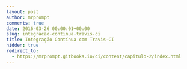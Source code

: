 ```yaml
---
layout: post
author: mrprompt
comments: true
date: 2016-03-26 00:00:01+00:00
slug: integracao-continua-travis-ci
title: Integração Contínua com Travis-CI
hidden: true
redirect_to:
  - https://mrprompt.gitbooks.io/ci/content/capitulo-2/index.html
---
```

